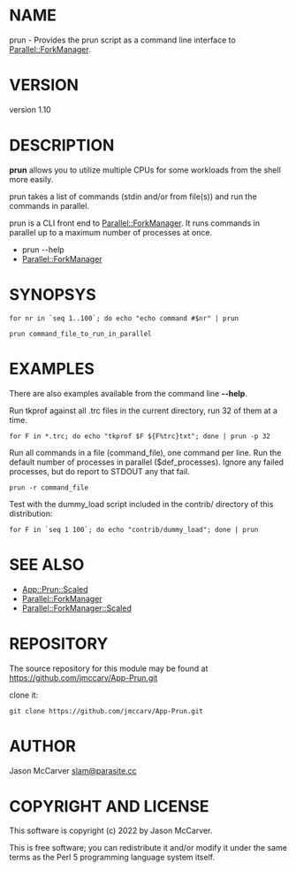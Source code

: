 # NAME

prun - Provides the prun script as a command line interface to [Parallel::ForkManager](https://metacpan.org/pod/Parallel%3A%3AForkManager).

# VERSION

version 1.10

# DESCRIPTION

**prun** allows you to utilize multiple CPUs
for some workloads from the shell more easily.

prun takes a list of commands (stdin and/or from file(s)) and run the commands
in parallel.

prun is a CLI front end to [Parallel::ForkManager](https://metacpan.org/pod/Parallel%3A%3AForkManager). It runs commands in
parallel up to a maximum number of processes at once.

- prun --help
- [Parallel::ForkManager](https://metacpan.org/pod/Parallel%3A%3AForkManager)

# SYNOPSYS

    for nr in `seq 1..100`; do echo "echo command #$nr" | prun

    prun command_file_to_run_in_parallel

# EXAMPLES

There are also examples available from the command line **--help**.

Run tkprof against all .trc files in the current directory, run 32
of them at a time.

    for F in *.trc; do echo "tkprof $F ${F%trc}txt"; done | prun -p 32

Run all commands in a file (command\_file), one command per line. Run
the default number of processes in parallel ($def\_processes).
Ignore any failed processes, but do report to STDOUT any that fail.

    prun -r command_file

Test with the dummy\_load script included in the contrib/ directory 
of this distribution:

    for F in `seq 1 100`; do echo "contrib/dummy_load"; done | prun

# SEE ALSO

- [App::Prun::Scaled](https://metacpan.org/pod/App%3A%3APrun%3A%3AScaled)
- [Parallel::ForkManager](https://metacpan.org/pod/Parallel%3A%3AForkManager)
- [Parallel::ForkManager::Scaled](https://metacpan.org/pod/Parallel%3A%3AForkManager%3A%3AScaled)

# REPOSITORY

The source repository for this module may be found at https://github.com/jmccarv/App-Prun.git

clone it:

    git clone https://github.com/jmccarv/App-Prun.git

# AUTHOR

Jason McCarver <slam@parasite.cc>

# COPYRIGHT AND LICENSE

This software is copyright (c) 2022 by Jason McCarver.

This is free software; you can redistribute it and/or modify it under
the same terms as the Perl 5 programming language system itself.
